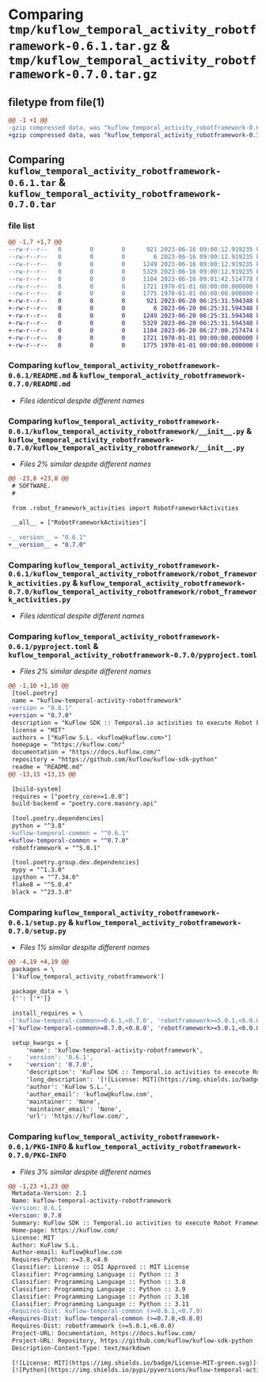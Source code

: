 # Comparing `tmp/kuflow_temporal_activity_robotframework-0.6.1.tar.gz` & `tmp/kuflow_temporal_activity_robotframework-0.7.0.tar.gz`

## filetype from file(1)

```diff
@@ -1 +1 @@
-gzip compressed data, was "kuflow_temporal_activity_robotframework-0.6.1.tar", max compression
+gzip compressed data, was "kuflow_temporal_activity_robotframework-0.7.0.tar", max compression
```

## Comparing `kuflow_temporal_activity_robotframework-0.6.1.tar` & `kuflow_temporal_activity_robotframework-0.7.0.tar`

### file list

```diff
@@ -1,7 +1,7 @@
--rw-r--r--   0        0        0      921 2023-06-16 09:00:12.919235 kuflow_temporal_activity_robotframework-0.6.1/README.md
--rw-r--r--   0        0        0        6 2023-06-16 09:00:12.919235 kuflow_temporal_activity_robotframework-0.6.1/VERSION
--rw-r--r--   0        0        0     1249 2023-06-16 09:00:12.919235 kuflow_temporal_activity_robotframework-0.6.1/kuflow_temporal_activity_robotframework/__init__.py
--rw-r--r--   0        0        0     5329 2023-06-16 09:00:12.919235 kuflow_temporal_activity_robotframework-0.6.1/kuflow_temporal_activity_robotframework/robot_framework_activities.py
--rw-r--r--   0        0        0     1104 2023-06-16 09:01:42.514778 kuflow_temporal_activity_robotframework-0.6.1/pyproject.toml
--rw-r--r--   0        0        0     1721 1970-01-01 00:00:00.000000 kuflow_temporal_activity_robotframework-0.6.1/setup.py
--rw-r--r--   0        0        0     1775 1970-01-01 00:00:00.000000 kuflow_temporal_activity_robotframework-0.6.1/PKG-INFO
+-rw-r--r--   0        0        0      921 2023-06-20 06:25:31.594348 kuflow_temporal_activity_robotframework-0.7.0/README.md
+-rw-r--r--   0        0        0        6 2023-06-20 06:25:31.594348 kuflow_temporal_activity_robotframework-0.7.0/VERSION
+-rw-r--r--   0        0        0     1249 2023-06-20 06:25:31.594348 kuflow_temporal_activity_robotframework-0.7.0/kuflow_temporal_activity_robotframework/__init__.py
+-rw-r--r--   0        0        0     5329 2023-06-20 06:25:31.594348 kuflow_temporal_activity_robotframework-0.7.0/kuflow_temporal_activity_robotframework/robot_framework_activities.py
+-rw-r--r--   0        0        0     1104 2023-06-20 06:27:00.257474 kuflow_temporal_activity_robotframework-0.7.0/pyproject.toml
+-rw-r--r--   0        0        0     1721 1970-01-01 00:00:00.000000 kuflow_temporal_activity_robotframework-0.7.0/setup.py
+-rw-r--r--   0        0        0     1775 1970-01-01 00:00:00.000000 kuflow_temporal_activity_robotframework-0.7.0/PKG-INFO
```

### Comparing `kuflow_temporal_activity_robotframework-0.6.1/README.md` & `kuflow_temporal_activity_robotframework-0.7.0/README.md`

 * *Files identical despite different names*

### Comparing `kuflow_temporal_activity_robotframework-0.6.1/kuflow_temporal_activity_robotframework/__init__.py` & `kuflow_temporal_activity_robotframework-0.7.0/kuflow_temporal_activity_robotframework/__init__.py`

 * *Files 2% similar despite different names*

```diff
@@ -23,8 +23,8 @@
 # SOFTWARE.
 #
 
 from .robot_framework_activities import RobotFrameworkActivities
 
 __all__ = ["RobotFrameworkActivities"]
 
-__version__ = "0.6.1"
+__version__ = "0.7.0"
```

### Comparing `kuflow_temporal_activity_robotframework-0.6.1/kuflow_temporal_activity_robotframework/robot_framework_activities.py` & `kuflow_temporal_activity_robotframework-0.7.0/kuflow_temporal_activity_robotframework/robot_framework_activities.py`

 * *Files identical despite different names*

### Comparing `kuflow_temporal_activity_robotframework-0.6.1/pyproject.toml` & `kuflow_temporal_activity_robotframework-0.7.0/pyproject.toml`

 * *Files 2% similar despite different names*

```diff
@@ -1,10 +1,10 @@
 [tool.poetry]
 name = "kuflow-temporal-activity-robotframework"
-version = "0.6.1"
+version = "0.7.0"
 description = "KuFlow SDK :: Temporal.io activities to execute Robot Frameworks tasks"
 license = "MIT"
 authors = ["KuFlow S.L. <kuflow@kuflow.com>"]
 homepage = "https://kuflow.com/"
 documentation = "https://docs.kuflow.com/"
 repository = "https://github.com/kuflow/kuflow-sdk-python"
 readme = "README.md"
@@ -13,15 +13,15 @@
 
 [build-system]
 requires = ["poetry_core>=1.0.0"]
 build-backend = "poetry.core.masonry.api"
 
 [tool.poetry.dependencies]
 python = "^3.8"
-kuflow-temporal-common = "^0.6.1"
+kuflow-temporal-common = "^0.7.0"
 robotframework = "^5.0.1"
 
 [tool.poetry.group.dev.dependencies]
 mypy = "^1.3.0"
 ipython = "^7.34.0"
 flake8 = "^5.0.4"
 black = "^23.3.0"
```

### Comparing `kuflow_temporal_activity_robotframework-0.6.1/setup.py` & `kuflow_temporal_activity_robotframework-0.7.0/setup.py`

 * *Files 1% similar despite different names*

```diff
@@ -4,19 +4,19 @@
 packages = \
 ['kuflow_temporal_activity_robotframework']
 
 package_data = \
 {'': ['*']}
 
 install_requires = \
-['kuflow-temporal-common>=0.6.1,<0.7.0', 'robotframework>=5.0.1,<6.0.0']
+['kuflow-temporal-common>=0.7.0,<0.8.0', 'robotframework>=5.0.1,<6.0.0']
 
 setup_kwargs = {
     'name': 'kuflow-temporal-activity-robotframework',
-    'version': '0.6.1',
+    'version': '0.7.0',
     'description': 'KuFlow SDK :: Temporal.io activities to execute Robot Frameworks tasks',
     'long_description': '[![License: MIT](https://img.shields.io/badge/License-MIT-green.svg)](https://github.com/kuflow/kuflow-sdk-python/blob/master/LICENSE)\n[![Python](https://img.shields.io/pypi/pyversions/kuflow-temporal-activity-kuflow.svg)](https://pypi.org/project/kuflow-temporal-activity-robotframework)\n[![PyPI](https://img.shields.io/pypi/v/kuflow-temporal-activity-kuflow.svg)](https://pypi.org/project/kuflow-temporal-activity-robotframework)\n\n# KuFlow Temporal Activities Robot Framework\n\nTemporal.io activities to execute Robot Framework tasks, aka RPA\n\n## Documentation\n\nMore detailed docs are available in the [documentation pages](https://docs.kuflow.com/developers/).\n\n## Contributing\n\nWe are happy to receive your help and comments, together we will dance a wonderful KuFlow. Please review our [contribution guide](CONTRIBUTING.md).\n\n## License\n\n[MIT License](https://github.com/kuflow/kuflow-sdk-python/blob/master/LICENSE)\n',
     'author': 'KuFlow S.L.',
     'author_email': 'kuflow@kuflow.com',
     'maintainer': 'None',
     'maintainer_email': 'None',
     'url': 'https://kuflow.com/',
```

### Comparing `kuflow_temporal_activity_robotframework-0.6.1/PKG-INFO` & `kuflow_temporal_activity_robotframework-0.7.0/PKG-INFO`

 * *Files 3% similar despite different names*

```diff
@@ -1,23 +1,23 @@
 Metadata-Version: 2.1
 Name: kuflow-temporal-activity-robotframework
-Version: 0.6.1
+Version: 0.7.0
 Summary: KuFlow SDK :: Temporal.io activities to execute Robot Frameworks tasks
 Home-page: https://kuflow.com/
 License: MIT
 Author: KuFlow S.L.
 Author-email: kuflow@kuflow.com
 Requires-Python: >=3.8,<4.0
 Classifier: License :: OSI Approved :: MIT License
 Classifier: Programming Language :: Python :: 3
 Classifier: Programming Language :: Python :: 3.8
 Classifier: Programming Language :: Python :: 3.9
 Classifier: Programming Language :: Python :: 3.10
 Classifier: Programming Language :: Python :: 3.11
-Requires-Dist: kuflow-temporal-common (>=0.6.1,<0.7.0)
+Requires-Dist: kuflow-temporal-common (>=0.7.0,<0.8.0)
 Requires-Dist: robotframework (>=5.0.1,<6.0.0)
 Project-URL: Documentation, https://docs.kuflow.com/
 Project-URL: Repository, https://github.com/kuflow/kuflow-sdk-python
 Description-Content-Type: text/markdown
 
 [![License: MIT](https://img.shields.io/badge/License-MIT-green.svg)](https://github.com/kuflow/kuflow-sdk-python/blob/master/LICENSE)
 [![Python](https://img.shields.io/pypi/pyversions/kuflow-temporal-activity-kuflow.svg)](https://pypi.org/project/kuflow-temporal-activity-robotframework)
```

